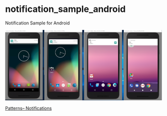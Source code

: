 # notification_sample_android
Notification Sample for Android

![image](https://github.com/JasonWangDev/notification_sample_android/blob/master/screenshot/screenshot.png)

[Patterns– Notifications](https://material.io/guidelines/patterns/notifications.html#)
